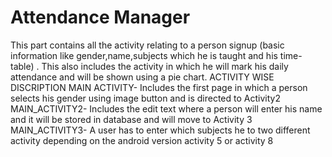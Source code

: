 # Attendance Manager
This part contains all the activity relating to a person signup (basic information like gender,name,subjects which he is taught and his time-table) . This also includes the activity in which he will mark his daily attendance and will be shown using a pie chart.
ACTIVITY WISE DISCRIPTION
MAIN ACTIVITY- Includes the first page in which a person selects his gender using image button and is directed to Activity2
MAIN_ACTIVITY2- Includes the edit text where a person will enter his name and it will be stored in database and will move to Activity 3
MAIN_ACTIVITY3- A user has to enter which subjects he
to two different activity depending on the android version activity 5 or activity 8
